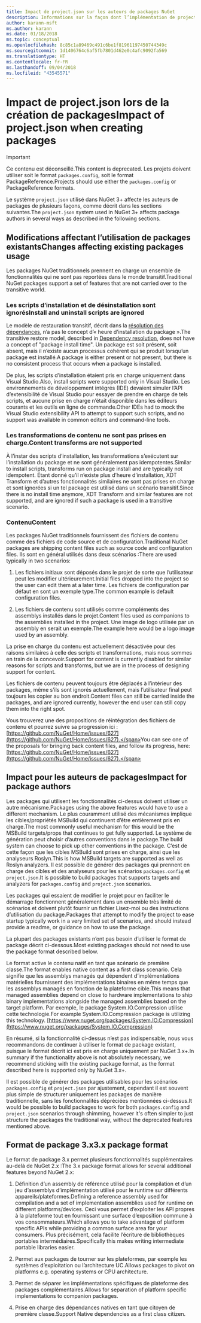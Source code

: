```yaml
---
title: Impact de project.json sur les auteurs de packages NuGet
description: Informations sur la façon dont l’implémentation de project.json dans NuGet 3.x affecte les auteurs de packages, notamment en termes de fonctionnalités, de contenu et de format de package non pris en charge.
author: karann-msft
ms.author: karann
ms.date: 01/18/2018
ms.topic: conceptual
ms.openlocfilehash: 8c85c1a89469c491c6be1f81961197450744349c
ms.sourcegitcommit: 1d1406764c6af5fb7801d462e0c4afc9092fa569
ms.translationtype: HT
ms.contentlocale: fr-FR
ms.lasthandoff: 09/04/2018
ms.locfileid: "43545571"
---
```

# <a name="impact-of-projectjson-when-creating-packages"></a><span data-ttu-id="e0f74-103">Impact de project.json lors de la création de packages</span><span class="sxs-lookup"><span data-stu-id="e0f74-103">Impact of project.json when creating packages</span></span>

> [!Important]
> <span data-ttu-id="e0f74-104">Ce contenu est déconseillé.</span><span class="sxs-lookup"><span data-stu-id="e0f74-104">This content is deprecated.</span></span> <span data-ttu-id="e0f74-105">Les projets doivent utiliser soit le format `packages.config`, soit le format PackageReference.</span><span class="sxs-lookup"><span data-stu-id="e0f74-105">Projects should use either the `packages.config` or PackageReference formats.</span></span>

<span data-ttu-id="e0f74-106">Le système `project.json` utilisé dans NuGet 3+ affecte les auteurs de packages de plusieurs façons, comme décrit dans les sections suivantes.</span><span class="sxs-lookup"><span data-stu-id="e0f74-106">The `project.json` system used in NuGet 3+ affects package authors in several ways as described in the following sections.</span></span>

## <a name="changes-affecting-existing-packages-usage"></a><span data-ttu-id="e0f74-107">Modifications affectant l’utilisation de packages existants</span><span class="sxs-lookup"><span data-stu-id="e0f74-107">Changes affecting existing packages usage</span></span>

<span data-ttu-id="e0f74-108">Les packages NuGet traditionnels prennent en charge un ensemble de fonctionnalités qui ne sont pas reportées dans le monde transitif.</span><span class="sxs-lookup"><span data-stu-id="e0f74-108">Traditional NuGet packages support a set of features that are not carried over to the transitive world.</span></span>

### <a name="install-and-uninstall-scripts-are-ignored"></a><span data-ttu-id="e0f74-109">Les scripts d’installation et de désinstallation sont ignorés</span><span class="sxs-lookup"><span data-stu-id="e0f74-109">Install and uninstall scripts are ignored</span></span>

<span data-ttu-id="e0f74-110">Le modèle de restauration transitif, décrit dans la [résolution des dépendances](../consume-packages/dependency-resolution.md#dependency-resolution-with-packagereference), n’a pas le concept d’« heure d’installation du package ».</span><span class="sxs-lookup"><span data-stu-id="e0f74-110">The transitive restore model, described in [Dependency resolution](../consume-packages/dependency-resolution.md#dependency-resolution-with-packagereference), does not have a concept of "package install time".</span></span> <span data-ttu-id="e0f74-111">Un package est soit présent, soit absent, mais il n’existe aucun processus cohérent qui se produit lorsqu’un package est installé.</span><span class="sxs-lookup"><span data-stu-id="e0f74-111">A package is either present or not present, but there is no consistent process that occurs when a package is installed.</span></span>

<span data-ttu-id="e0f74-112">De plus, les scripts d’installation étaient pris en charge uniquement dans Visual Studio.</span><span class="sxs-lookup"><span data-stu-id="e0f74-112">Also, install scripts were supported only in Visual Studio.</span></span> <span data-ttu-id="e0f74-113">Les environnements de développement intégrés (IDE) devaient simuler l’API d’extensibilité de Visual Studio pour essayer de prendre en charge de tels scripts, et aucune prise en charge n’était disponible dans les éditeurs courants et les outils en ligne de commande.</span><span class="sxs-lookup"><span data-stu-id="e0f74-113">Other IDEs had to mock the Visual Studio extensibility API to attempt to support such scripts, and no support was available in common editors and command-line tools.</span></span>

### <a name="content-transforms-are-not-supported"></a><span data-ttu-id="e0f74-114">Les transformations de contenu ne sont pas prises en charge.</span><span class="sxs-lookup"><span data-stu-id="e0f74-114">Content transforms are not supported</span></span>

<span data-ttu-id="e0f74-115">À l’instar des scripts d’installation, les transformations s’exécutent sur l’installation du package et ne sont généralement pas idempotentes.</span><span class="sxs-lookup"><span data-stu-id="e0f74-115">Similar to install scripts, transforms run on package install and are typically not idempotent.</span></span> <span data-ttu-id="e0f74-116">Étant donné qu’il n’existe plus d’heure d’installation, XDT Transform et d’autres fonctionnalités similaires ne sont pas prises en charge et sont ignorées si un tel package est utilisé dans un scénario transitif.</span><span class="sxs-lookup"><span data-stu-id="e0f74-116">Since there is no install time anymore, XDT Transform and similar features are not supported, and are ignored if such a package is used in a transitive scenario.</span></span>

### <a name="content"></a><span data-ttu-id="e0f74-117">Contenu</span><span class="sxs-lookup"><span data-stu-id="e0f74-117">Content</span></span>

<span data-ttu-id="e0f74-118">Les packages NuGet traditionnels fournissent des fichiers de contenu comme des fichiers de code source et de configuration.</span><span class="sxs-lookup"><span data-stu-id="e0f74-118">Traditional NuGet packages are shipping content files such as source code and configuration files.</span></span> <span data-ttu-id="e0f74-119">Ils sont en général utilisés dans deux scénarios :</span><span class="sxs-lookup"><span data-stu-id="e0f74-119">There are used typically in two scenarios:</span></span>

1. <span data-ttu-id="e0f74-120">Les fichiers initiaux sont déposés dans le projet de sorte que l’utilisateur peut les modifier ultérieurement.</span><span class="sxs-lookup"><span data-stu-id="e0f74-120">Initial files dropped into the project so the user can edit them at a later time.</span></span> <span data-ttu-id="e0f74-121">Les fichiers de configuration par défaut en sont un exemple type.</span><span class="sxs-lookup"><span data-stu-id="e0f74-121">The common example is default configuration files.</span></span>

1. <span data-ttu-id="e0f74-122">Les fichiers de contenu sont utilisés comme compléments des assemblys installés dans le projet.</span><span class="sxs-lookup"><span data-stu-id="e0f74-122">Content files used as companions to the assemblies installed in the project.</span></span> <span data-ttu-id="e0f74-123">Une image de logo utilisée par un assembly en serait un exemple.</span><span class="sxs-lookup"><span data-stu-id="e0f74-123">The example here would be a logo image used by an assembly.</span></span>

<span data-ttu-id="e0f74-124">La prise en charge du contenu est actuellement désactivée pour des raisons similaires à celle des scripts et transformations, mais nous sommes en train de la concevoir.</span><span class="sxs-lookup"><span data-stu-id="e0f74-124">Support for content is currently disabled for similar reasons for scripts and transforms, but we are in the process of designing support for content.</span></span>

<span data-ttu-id="e0f74-125">Les fichiers de contenu peuvent toujours être déplacés à l’intérieur des packages, même s’ils sont ignorés actuellement, mais l’utilisateur final peut toujours les copier au bon endroit.</span><span class="sxs-lookup"><span data-stu-id="e0f74-125">Content files can still be carried inside the packages, and are ignored currently, however the end user can still copy them into the right spot.</span></span>

<span data-ttu-id="e0f74-126">Vous trouverez une des propositions de réintégration des fichiers de contenu et pourrez suivre sa progression ici : [https://github.com/NuGet/Home/issues/627](https://github.com/NuGet/Home/issues/627).</span><span class="sxs-lookup"><span data-stu-id="e0f74-126">You can see one of the proposals for bringing back content files, and follow its progress, here: [https://github.com/NuGet/Home/issues/627](https://github.com/NuGet/Home/issues/627).</span></span>

## <a name="impact-for-package-authors"></a><span data-ttu-id="e0f74-127">Impact pour les auteurs de packages</span><span class="sxs-lookup"><span data-stu-id="e0f74-127">Impact for package authors</span></span>

<span data-ttu-id="e0f74-128">Les packages qui utilisent les fonctionnalités ci-dessus doivent utiliser un autre mécanisme.</span><span class="sxs-lookup"><span data-stu-id="e0f74-128">Packages using the above features would have to use a different mechanism.</span></span> <span data-ttu-id="e0f74-129">Le plus couramment utilisé des mécanismes implique les cibles/propriétés MSBuild qui continuent d’être entièrement pris en charge.</span><span class="sxs-lookup"><span data-stu-id="e0f74-129">The most commonly useful mechanism for this would be the MSBuild targets/props that continues to get fully supported.</span></span> <span data-ttu-id="e0f74-130">Le système de génération peut choisir d’autres conventions dans le package.</span><span class="sxs-lookup"><span data-stu-id="e0f74-130">The build system can choose to pick up other conventions in the package.</span></span> <span data-ttu-id="e0f74-131">C’est de cette façon que les cibles MSBuild sont prises en charge, ainsi que les analyseurs Roslyn.</span><span class="sxs-lookup"><span data-stu-id="e0f74-131">This is how MSBuild targets are supported as well as Roslyn analyzers.</span></span> <span data-ttu-id="e0f74-132">Il est possible de générer des packages qui prennent en charge des cibles et des analyseurs pour les scénarios `packages.config` et `project.json`.</span><span class="sxs-lookup"><span data-stu-id="e0f74-132">It is possible to build packages that supports targets and analyzers for `packages.config` and `project.json` scenarios.</span></span>

<span data-ttu-id="e0f74-133">Les packages qui essaient de modifier le projet pour en faciliter le démarrage fonctionnent généralement dans un ensemble très limité de scénarios et doivent plutôt fournir un fichier Lisez-moi ou des instructions d’utilisation du package.</span><span class="sxs-lookup"><span data-stu-id="e0f74-133">Packages that attempt to modify the project to ease startup typically work in a very limited set of scenarios, and should instead provide a readme, or guidance on how to use the package.</span></span>

<span data-ttu-id="e0f74-134">La plupart des packages existants n’ont pas besoin d’utiliser le format de package décrit ci-dessous.</span><span class="sxs-lookup"><span data-stu-id="e0f74-134">Most existing packages should not need to use the package format described below.</span></span>

<span data-ttu-id="e0f74-135">Le format active le contenu natif en tant que scénario de première classe.</span><span class="sxs-lookup"><span data-stu-id="e0f74-135">The format enables native content as a first class scenario.</span></span> <span data-ttu-id="e0f74-136">Cela signifie que les assemblys managés qui dépendent d’implémentations matérielles fournissent des implémentations binaires en même temps que les assemblys managés en fonction de la plateforme cible.</span><span class="sxs-lookup"><span data-stu-id="e0f74-136">This means that managed assemblies depend on close to hardware implementations to ship binary implementations alongside the managed assemblies based on the target platform.</span></span> <span data-ttu-id="e0f74-137">Par exemple, le package System.IO.Compression utilise cette technologie.</span><span class="sxs-lookup"><span data-stu-id="e0f74-137">For example System.IO.Compression package is utilizing this technology.</span></span> [https://www.nuget.org/packages/System.IO.Compression](https://www.nuget.org/packages/System.IO.Compression)

<span data-ttu-id="e0f74-138">En résumé, si la fonctionnalité ci-dessus n’est pas indispensable, nous vous recommandons de continuer à utiliser le format de package existant, puisque le format décrit ici est pris en charge uniquement par NuGet 3.x+.</span><span class="sxs-lookup"><span data-stu-id="e0f74-138">In summary if the functionality above is not absolutely necessary, we recommend sticking with the existing package format, as the format described here is supported only by NuGet 3.x+.</span></span>

<span data-ttu-id="e0f74-139">Il est possible de générer des packages utilisables pour les scénarios `packages.config` et `project.json` par ajustement, cependant il est souvent plus simple de structurer uniquement les packages de manière traditionnelle, sans les fonctionnalités dépréciées mentionnées ci-dessus.</span><span class="sxs-lookup"><span data-stu-id="e0f74-139">It would be possible to build packages to work for both `packages.config` and `project.json` scenarios through shimming, however it's often simpler to just structure the packages the traditional way, without the deprecated features mentioned above.</span></span>

## <a name="3x-package-format"></a><span data-ttu-id="e0f74-140">Format de package 3.x</span><span class="sxs-lookup"><span data-stu-id="e0f74-140">3.x package format</span></span>

<span data-ttu-id="e0f74-141">Le format de package 3.x permet plusieurs fonctionnalités supplémentaires au-delà de NuGet 2.x :</span><span class="sxs-lookup"><span data-stu-id="e0f74-141">The 3.x package format allows for several additional features beyond NuGet 2.x:</span></span>

1. <span data-ttu-id="e0f74-142">Définition d’un assembly de référence utilisé pour la compilation et d’un jeu d’assemblys d’implémentation utilisé pour le runtime sur différents appareils/plateformes.</span><span class="sxs-lookup"><span data-stu-id="e0f74-142">Defining a reference assembly used for compilation and a set of implementation assemblies used for runtime on different platforms/devices.</span></span> <span data-ttu-id="e0f74-143">Ceci vous permet d’exploiter les API propres à la plateforme tout en fournissant une surface d’exposition commune à vos consommateurs.</span><span class="sxs-lookup"><span data-stu-id="e0f74-143">Which allows you to take advantage of platform specific APIs while providing a common surface area for your consumers.</span></span> <span data-ttu-id="e0f74-144">Plus précisément, cela facilite l’écriture de bibliothèques portables intermédiaires.</span><span class="sxs-lookup"><span data-stu-id="e0f74-144">Specifically this makes writing intermediate portable libraries easier.</span></span>

1. <span data-ttu-id="e0f74-145">Permet aux packages de tourner sur les plateformes, par exemple les systèmes d’exploitation ou l’architecture UC.</span><span class="sxs-lookup"><span data-stu-id="e0f74-145">Allows packages to pivot on platforms e.g. operating systems or CPU architecture.</span></span>

1. <span data-ttu-id="e0f74-146">Permet de séparer les implémentations spécifiques de plateforme des packages complémentaires.</span><span class="sxs-lookup"><span data-stu-id="e0f74-146">Allows for separation of platform specific implementations to companion packages.</span></span>

1. <span data-ttu-id="e0f74-147">Prise en charge des dépendances natives en tant que citoyen de première classe.</span><span class="sxs-lookup"><span data-stu-id="e0f74-147">Support Native dependencies as a first class citizen.</span></span>
